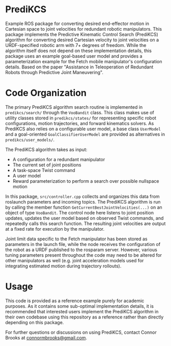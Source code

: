 # PrediKCS

Example ROS package for converting desired end-effector motion in Cartesian space to joint velocities for redundant robotic manipulators. This package implements the Predictive Kinematic Control Search (PrediKCS) algorithm for converting desired Cartesian velocity to joint velocities on a URDF-specified robotic arm with 7+ degrees of freedom. While the algorithm itself does not depend on these implementation details, this package uses an example goal-based user model and provides a parameterization example for the Fetch mobile manipulator's configuration details. Based on the paper "Assistance in Teleoperation of Redundant Robots through Predictive Joint Maneuvering".

# Code Organization

The primary PrediKCS algorithm search routine is implemented in `predikcs/search/` through the `VooBandit` class. This class makes use of utility classes stored in `predikcs/states/` for representing specific robot configurations, motion trajectories, and forward kinematics solvers. As PrediKCS also relies on a configurable user model, a base class `UserModel` and a goal-oriented `GoalClassifierUserModel` are provided as alternatives in `predikcs/user_models/`.

The PrediKCS algorithm takes as input:
+ A configuration for a redundant manipulator
+ The current set of joint positions
+ A task-space Twist command
+ A user model
+ Reward parameterization to perform a search over possible nullspace motion

In this package, `src/controller.cpp` collects and organizes this data from roslaunch parameters and incoming topics. The PrediKCS algorithm is run by calling the member function `GetCurrentBestJointVelocities(...)` on an object of type `VooBandit`. The control node here listens to joint position updates, updates the user model based on observed Twist commands, and repeatedly calls this search function. The resulting joint velocities are output at a fixed rate for execution by the manipulator.

Joint limit data specific to the Fetch manipulator has been stored as parameters in the launch file, while the node receives the configuration of the robot as a URDF published to the rosparam server. However, various tuning parameters present throughout the code may need to be altered for other manipulators as well (e.g. joint acceleration models used for integrating estimated motion during trajectory rollouts).

# Usage
This code is provided as a reference example purely for academic purposes. As it contains some sub-optimal implementation details, it is recommended that interested users implement the PrediKCS algorithm in their own codebase using this repository as a reference rather than directly depending on this package.

For further questions or discussions on using PrediKCS, contact Connor Brooks at connormbrooks@gmail.com.
